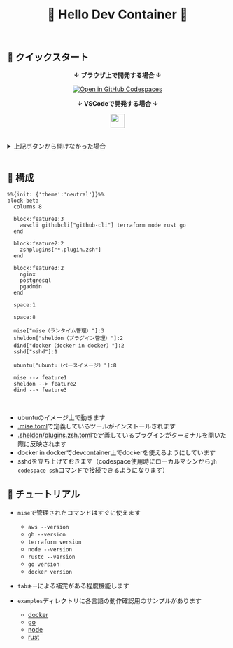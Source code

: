 <h1 align="center">
    <br/>🐳 Hello Dev Container 🐳<br/><br/>
</h1>

## 💫 クイックスタート

<div align="center">

**↓ ブラウザ上で開発する場合 ↓**
    
[![Open in GitHub Codespaces](https://github.com/codespaces/badge.svg)](https://codespaces.new/shinoda-yosuke-lvgs/hello-devcontainer?quickstart=1)

**↓ VSCodeで開発する場合 ↓**
    
<a href="https://vscode.dev/redirect?url=vscode://ms-vscode-remote.remote-containers/cloneInVolume?url=https://github.com/shinoda-yosuke-lvgs/hello-devcontainer"><img src="https://img.shields.io/badge/Open_in_VS_Code-blue?logo=visualstudiocode" height="32px"></a>

</div>
<br>

<details>
<summary>上記ボタンから開けなかった場合</summary>

```bash
git clone https://github.com/shinoda-yosuke-lvgs/hello-devcontainer hello-devcontainer && devcontainer open hello-devcontainer
```
</details>

<br>

## 🧩 構成

```mermaid
%%{init: {'theme':'neutral'}}%%
block-beta
  columns 8

  block:feature1:3
    awscli githubcli["github-cli"] terraform node rust go
  end
    
  block:feature2:2
    zshplugins["*.plugin.zsh"]
  end

  block:feature3:2
    nginx
    postgresql
    pgadmin
  end

  space:1

  space:8

  mise["mise（ランタイム管理）"]:3
  sheldon["sheldon（プラグイン管理）"]:2
  dind["docker（docker in docker）"]:2
  sshd["sshd"]:1

  ubuntu["ubuntu（ベースイメージ）"]:8

  mise --> feature1
  sheldon --> feature2
  dind --> feature3
```

<br>

- ubuntuのイメージ上で動きます
- [.mise.toml](./.mise.toml)で定義しているツールがインストールされます
- [.sheldon/plugins.zsh.toml](./.sheldon/plugins.zsh.toml)で定義しているプラグインがターミナルを開いた際に反映されます
- docker in dockerでdevcontainer上でdockerを使えるようにしています
- sshdを立ち上げておきます（codespace使用時にローカルマシンから`gh codespace ssh`コマンドで接続できるようになります）

## 🔰 チュートリアル

- `mise`で管理されたコマンドはすぐに使えます
    - `aws --version`
    - `gh --version`
    - `terraform version`
    - `node --version`
    - `rustc --version`
    - `go version`
    - `docker version`

- `tabキー`による補完がある程度機能します

- `examples`ディレクトリに各言語の動作確認用のサンプルがあります
    - [docker](./examples/docker/README.md)
    - [go](./examples/go/README.md)
    - [node](./examples/node/README.md)
    - [rust](./examples/rust/README.md)
